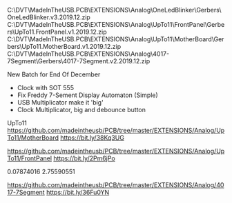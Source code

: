 
C:\DVT\MadeInTheUSB.PCB\EXTENSIONS\Analog\OneLedBlinker\Gerbers\OneLedBlinker.v3.2019.12.zip
C:\DVT\MadeInTheUSB.PCB\EXTENSIONS\Analog\UpTo11\FrontPanel\Gerbers\UpTo11.FrontPanel.v1.2019.12.zip
C:\DVT\MadeInTheUSB.PCB\EXTENSIONS\Analog\UpTo11\MotherBoard\Gerbers\UpTo11.MotherBoard.v1.2019.12.zip
C:\DVT\MadeInTheUSB.PCB\EXTENSIONS\Analog\4017-7Segment\Gerbers\4017-7Segment.v2.2019.12.zip

New Batch for End Of December
- Clock with SOT 555
- Fix Freddy 7-Sement Display Automaton (Simple)
- USB Multiplicator make it 'big'
- Clock Multiplicator, big and debounce button

UpTo11
https://github.com/madeintheusb/PCB/tree/master/EXTENSIONS/Analog/UpTo11/MotherBoard
https://bit.ly/38Kq3UG

https://github.com/madeintheusb/PCB/tree/master/EXTENSIONS/Analog/UpTo11/FrontPanel
https://bit.ly/2Pm6jPo

0.07874016
2.75590551

https://github.com/madeintheusb/PCB/tree/master/EXTENSIONS/Analog/4017-7Segment
https://bit.ly/36Fu0YN